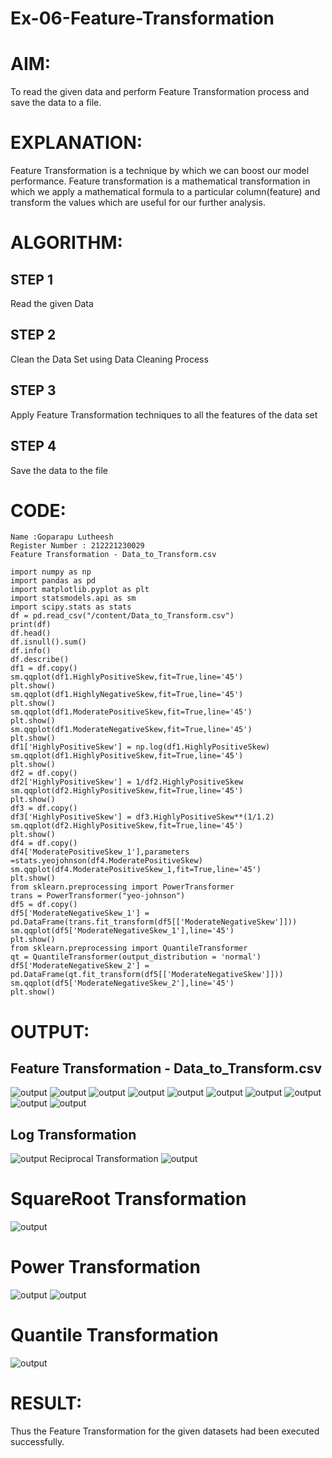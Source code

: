 # Ex-06-Feature-Transformation
# AIM:
To read the given data and perform Feature Transformation process and save the data to a file.

# EXPLANATION:
Feature Transformation is a technique by which we can boost our model performance. Feature transformation is a mathematical transformation in which we apply a mathematical formula to a particular column(feature) and transform the values which are useful for our further analysis.

# ALGORITHM:
## STEP 1
Read the given Data

## STEP 2
Clean the Data Set using Data Cleaning Process

## STEP 3
Apply Feature Transformation techniques to all the features of the data set

## STEP 4
Save the data to the file

# CODE:
```
Name :Goparapu Lutheesh
Register Number : 212221230029
Feature Transformation - Data_to_Transform.csv
```

```
import numpy as np
import pandas as pd
import matplotlib.pyplot as plt
import statsmodels.api as sm
import scipy.stats as stats
df = pd.read_csv("/content/Data_to_Transform.csv")
print(df)
df.head()
df.isnull().sum()
df.info()
df.describe()
df1 = df.copy()
sm.qqplot(df1.HighlyPositiveSkew,fit=True,line='45')
plt.show()
sm.qqplot(df1.HighlyNegativeSkew,fit=True,line='45')
plt.show()
sm.qqplot(df1.ModeratePositiveSkew,fit=True,line='45')
plt.show()
sm.qqplot(df1.ModerateNegativeSkew,fit=True,line='45')
plt.show()
df1['HighlyPositiveSkew'] = np.log(df1.HighlyPositiveSkew)
sm.qqplot(df1.HighlyPositiveSkew,fit=True,line='45')
plt.show()
df2 = df.copy()
df2['HighlyPositiveSkew'] = 1/df2.HighlyPositiveSkew
sm.qqplot(df2.HighlyPositiveSkew,fit=True,line='45')
plt.show()
df3 = df.copy()
df3['HighlyPositiveSkew'] = df3.HighlyPositiveSkew**(1/1.2)
sm.qqplot(df2.HighlyPositiveSkew,fit=True,line='45')
plt.show()
df4 = df.copy()
df4['ModeratePositiveSkew_1'],parameters =stats.yeojohnson(df4.ModeratePositiveSkew)
sm.qqplot(df4.ModeratePositiveSkew_1,fit=True,line='45')
plt.show()
from sklearn.preprocessing import PowerTransformer 
trans = PowerTransformer("yeo-johnson")
df5 = df.copy()
df5['ModerateNegativeSkew_1'] = pd.DataFrame(trans.fit_transform(df5[['ModerateNegativeSkew']]))
sm.qqplot(df5['ModerateNegativeSkew_1'],line='45')
plt.show()
from sklearn.preprocessing import QuantileTransformer
qt = QuantileTransformer(output_distribution = 'normal')
df5['ModerateNegativeSkew_2'] = pd.DataFrame(qt.fit_transform(df5[['ModerateNegativeSkew']]))
sm.qqplot(df5['ModerateNegativeSkew_2'],line='45')
plt.show()
```

# OUTPUT:
## Feature Transformation - Data_to_Transform.csv
![output](https://github.com/RuchithaReddy28/Ex-06-Feature-Transformation/blob/main/z1.png?raw=true)
![output](https://github.com/RuchithaReddy28/Ex-06-Feature-Transformation/blob/main/z2.png?raw=true)
![output](https://github.com/RuchithaReddy28/Ex-06-Feature-Transformation/blob/main/z3.png?raw=true)
![output](https://github.com/RuchithaReddy28/Ex-06-Feature-Transformation/blob/main/z4.png?raw=true)
![output](https://github.com/RuchithaReddy28/Ex-06-Feature-Transformation/blob/main/z5.png?raw=true)
![output](https://github.com/RuchithaReddy28/Ex-06-Feature-Transformation/blob/main/z6.png?raw=true)
![output](https://github.com/RuchithaReddy28/Ex-06-Feature-Transformation/blob/main/z7.png?raw=true)
![output](https://github.com/RuchithaReddy28/Ex-06-Feature-Transformation/blob/main/z8.png?raw=true)
![output](https://github.com/RuchithaReddy28/Ex-06-Feature-Transformation/blob/main/z9.png?raw=true)
![output](https://github.com/RuchithaReddy28/Ex-06-Feature-Transformation/blob/main/z10.png?raw=true)
## Log Transformation
![output](https://github.com/RuchithaReddy28/Ex-06-Feature-Transformation/blob/main/z11.png?raw=true)
Reciprocal Transformation
![output](https://github.com/RuchithaReddy28/Ex-06-Feature-Transformation/blob/main/z12.png?raw=true)
# SquareRoot Transformation
![output](https://github.com/RuchithaReddy28/Ex-06-Feature-Transformation/blob/main/z13.png?raw=true)
# Power Transformation
![output](https://github.com/RuchithaReddy28/Ex-06-Feature-Transformation/blob/main/z14.png?raw=true)
![output](https://github.com/RuchithaReddy28/Ex-06-Feature-Transformation/blob/main/z15.png?raw=true)
# Quantile Transformation
![output](https://github.com/RuchithaReddy28/Ex-06-Feature-Transformation/blob/main/z16.png?raw=true)

# RESULT:
Thus the Feature Transformation for the given datasets had been executed successfully.

